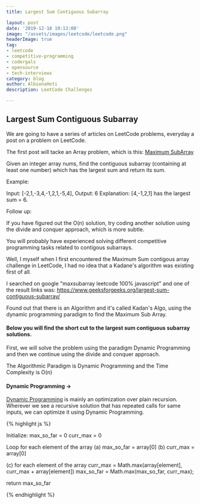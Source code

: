 ```yaml
---
title: Largest Sum Contiguous Subarray

layout: post
date: '2019-12-18 19:13:00'
image: "/assets/images/leetcode/leetcode.png"
headerImage: true
tag:
- leetcode
- competitive-programming
- codergals
- opensource
- tech-interviews
category: blog
author: AlbionaHoti
description: LeetCode Challenges

---
```


## Largest Sum Contiguous Subarray

We are going to have a series of articles on LeetCode problems, everyday a post on a problem on LeetCode.

The first post will tacke an Array problem, which is this: [Maximum SubArray](https://leetcode.com/problems/maximum-subarray/)

Given an integer array nums, find the contiguous subarray (containing at least one number) which has the largest sum and return its sum.

Example:

Input: [-2,1,-3,4,-1,2,1,-5,4],
Output: 6
Explanation: [4,-1,2,1] has the largest sum = 6.

Follow up:

If you have figured out the O(n) solution, try coding another solution using the divide and conquer approach, which is more subtle.

You will probably have experienced solving different competitive programming
tasks related to contigous subarrays.

Well, I myself when I first encountered the Maximum Sum contigous array challenge
in LeetCode, I had no idea that a Kadane's algorithm was existing first of all.

I searched on google "maxsubarray leetcode 100% javascript" and one of
the result links was: https://www.geeksforgeeks.org/largest-sum-contiguous-subarray/

Found out that there is an Algorithm and it's called Kadan's Algo, using
the dynamic programming paradigm to find the Maximum Sub Array.

#### Below you will find the short cut to the largest sum contiguous subarray solutions.

First, we will solve the problem using the paradigm Dynamic Programming and then we continue using the divide and conquer approach. 

The Algorithmic Paradigm is Dynamic Programming and the Time Complexity is O(n)

#### Dynamic Programming -> 

[Dynamic Programming](https://www.geeksforgeeks.org/dynamic-programming/) is mainly an optimization over plain recursion. Wherever we see a recursive solution that has repeated calls for same inputs, we can optimize it using Dynamic Programming. 


{% highlight js %} 

Initialize:
  max_so_far = 0
  curr_max = 0

Loop for each element of the array
  (a) max_so_far = array[0]
  (b) curr_max = array[0]

  (c) for each element of the array
          curr_max = Math.max(array[element], curr_max + array[element])
          max_so_far = Math.max(max_so_far, curr_max);
          
return max_so_far


{% endhighlight %}
